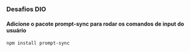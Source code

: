### Desafios DIO
#### Adicione o pacote prompt-sync para rodar os comandos de input do usuário
```
npm install prompt-sync
```